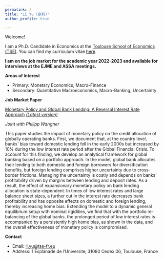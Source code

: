 ```yaml
---
permalink: /
title: "Li Yu (余莉)"
author_profile: true

---
```


Welcome!

I am a Ph.D. Candidate in Economics at the [Toulouse School of Economics (TSE)](https://www.tse-fr.eu/). You can find my curriculum vitae [here](https://drive.google.com/file/d/1T9ME0s2kMwCHrIipw5PoK9c5ZZhOOhSq/view?usp=sharing).


**I am on the job market for the academic year 2022-2023 and available for interviews at the EJME and ASSA meetings.**  


**Areas of Interest**
- Primary: Monetary Economics, Macro-Finance
- Secondary: Quantitative Macroeconomics, Macro-Banking, Uncertainty


**Job Market Paper** 

<u> Monetary Policy and Global Bank Lending: A Reversal Interest Rate Approach</u>  [*(Latest version)*](https://drive.google.com/file/d/1AdQv3RGbJEmCC-exIgFa1ps7yPveezIc/view?usp=share_link)

*Joint with Philipp Wangner*

This paper studies the impact of monetary policy on the credit allocation of globally operating banks. First, we document that, at the country level, banks' bias toward domestic lending fell in the early 2000s but increased by 10% during the low interest rate period after the Global Financial Crisis. To account for this finding, we develop an analytical framework for global banking based on a portfolio approach. In the model, global bank allocates their lending to both domestic and foreign borrowers for diversification benefits, but foreign lending comprises higher uncertainty due to cross-border frictions. Managing the uncertainty is costly and depends on banks' profitability driven by margins between lending and deposit rates. As a result, the effect of expansionary monetary policy on bank lending allocation is state-dependent. In times of low interest rates and large balance sheet sizes, a further cut in the interest rate decreases bank profitability and has opposite effects on domestic and foreign lending, thereby increasing home bias. Extending the model to a dynamic general equilibrium setup with nominal rigidities, we find that with the portfolio re-balancing of the global banks, the prolonged period of low interest rates is accompanied by a persistently high home bias, as shown in the data, and the overall effectiveness of monetary policy is compromised. 


**Contact**
- Email: [li.yu@tse-fr.eu](mailto:li.yu@tse-fr.eu)
- Address: 1 Esplanade de l’Universite, 31080 Cedex 06, Toulouse, France